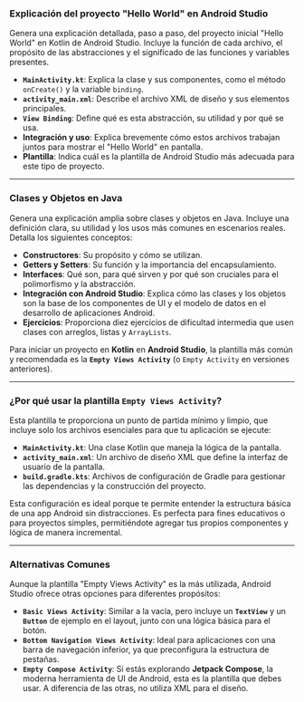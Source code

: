 ### Explicación del proyecto "Hello World" en Android Studio

Genera una explicación detallada, paso a paso, del proyecto inicial "Hello World" en Kotlin de Android Studio. Incluye la función de cada archivo, el propósito de las abstracciones y el significado de las funciones y variables presentes.

* **`MainActivity.kt`**: Explica la clase y sus componentes, como el método `onCreate()` y la variable `binding`.
* **`activity_main.xml`**: Describe el archivo XML de diseño y sus elementos principales.
* **`View Binding`**: Define qué es esta abstracción, su utilidad y por qué se usa.
* **Integración y uso**: Explica brevemente cómo estos archivos trabajan juntos para mostrar el "Hello World" en pantalla.
* **Plantilla**: Indica cuál es la plantilla de Android Studio más adecuada para este tipo de proyecto.

---

### Clases y Objetos en Java

Genera una explicación amplia sobre clases y objetos en Java. Incluye una definición clara, su utilidad y los usos más comunes en escenarios reales. Detalla los siguientes conceptos:

* **Constructores**: Su propósito y cómo se utilizan.
* **Getters y Setters**: Su función y la importancia del encapsulamiento.
* **Interfaces**: Qué son, para qué sirven y por qué son cruciales para el polimorfismo y la abstracción.
* **Integración con Android Studio**: Explica cómo las clases y los objetos son la base de los componentes de UI y el modelo de datos en el desarrollo de aplicaciones Android.
* **Ejercicios**: Proporciona diez ejercicios de dificultad intermedia que usen clases con arreglos, listas y `ArrayLists`.

Para iniciar un proyecto en **Kotlin** en **Android Studio**, la plantilla más común y recomendada es la **`Empty Views Activity`** (o `Empty Activity` en versiones anteriores).

---

### ¿Por qué usar la plantilla `Empty Views Activity`?

Esta plantilla te proporciona un punto de partida mínimo y limpio, que incluye solo los archivos esenciales para que tu aplicación se ejecute:

* **`MainActivity.kt`**: Una clase Kotlin que maneja la lógica de la pantalla.
* **`activity_main.xml`**: Un archivo de diseño XML que define la interfaz de usuario de la pantalla.
* **`build.gradle.kts`**: Archivos de configuración de Gradle para gestionar las dependencias y la construcción del proyecto.

Esta configuración es ideal porque te permite entender la estructura básica de una app Android sin distracciones. Es perfecta para fines educativos o para proyectos simples, permitiéndote agregar tus propios componentes y lógica de manera incremental. 

---

### Alternativas Comunes

Aunque la plantilla "Empty Views Activity" es la más utilizada, Android Studio ofrece otras opciones para diferentes propósitos:

* **`Basic Views Activity`**: Similar a la vacía, pero incluye un **`TextView`** y un **`Button`** de ejemplo en el layout, junto con una lógica básica para el botón.
* **`Bottom Navigation Views Activity`**: Ideal para aplicaciones con una barra de navegación inferior, ya que preconfigura la estructura de pestañas.
* **`Empty Compose Activity`**: Si estás explorando **Jetpack Compose**, la moderna herramienta de UI de Android, esta es la plantilla que debes usar. A diferencia de las otras, no utiliza XML para el diseño.
